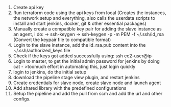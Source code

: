 1. Create api key
2. Run terraform code using the api keys from local (Creates the instances, the network setup and everything, also calls the userdata scripts to install and start jenkins, docker, git & other essential packages)
3. Manually create a compatible key pair for adding the slave instance as an agent, i do: 
-> ssh-keygen 
-> ssh-keygen -p -m PEM -f ~/.ssh/id_rsa (Convert the keypair file to compatible format)
4. Login to the slave instance, add the id_rsa.pub content into the ~/.ssh/authorized_keys file
5. Check if the keys got added successfully using: ssh ec2-user@ip
6. Login to master, to get the initial admin password for jenkins by doing cat - >toomuch effort in automating this, just login quickly 
7. login to jenkins, do the initial setup 
8. download the pipeline stage view plugin, and restart jenkins 
9. Create credentials for slave node, create slave node and launch agent 
10. Add shared library with the predefined configurations
11. Setup the pipeline and add the pull from scm and add the url and other configs. 
